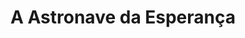 ---
Numero: 87
title: A Astronave da Esperança
Autor: Edmund Cooper
Co-autor: 
Ano-de-Publicacao: 1964
Titulo-original: Seed of Light
Tradutor: Fernanda Pinto Rodrigues
Co-tradutor: 
Ano-de-edicao: 1959
alias: Edmund-Cooper
Autor2-alias: 
Tradutor1-alias: Fernanda-Pinto-Rodrigues
Tradutor2-alias: 
Titulo-link: 87-A-Astronave-da-Esperanca
Capa: Lima de Freitas
pags: 205
Capa-link: Lima-de-Freitas
---